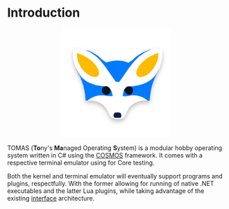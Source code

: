 # Introduction

<p align="center">
<img title="" src="./static/imgs/logo.svg" width="250" alt=""">
</p>

TOMAS (**To**ny's **Ma**naged Operating **S**ystem) is a modular hobby operating system written in C# using the [COSMOS](https://github.com/CosmosOS/Cosmos) framework. It comes with a respective terminal emulator using for Core testing.

Both the kernel and terminal emulator will eventually support programs and plugins, respectfully. With the former allowing for running of native .NET executables and the latter Lua plugins, while taking advantage of the existing [interface](./design/interfaces.md) architecture.
